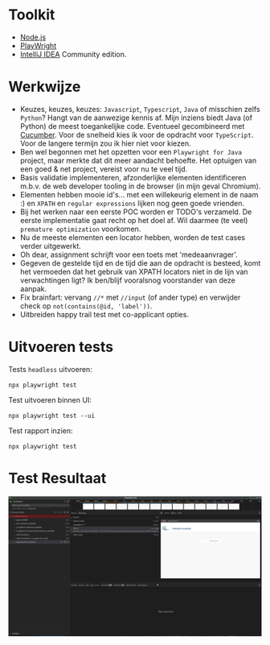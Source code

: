 # Toolkit

- [Node.js](https://nodejs.org/en)
- [PlayWright](https://playwright.dev/docs/intro)
- [IntelliJ IDEA](https://www.jetbrains.com/idea/) Community edition.

# Werkwijze

- Keuzes, keuzes, keuzes: `Javascript`, `Typescript`, `Java` of misschien zelfs `Python`? Hangt van de aanwezige kennis af. Mijn inziens biedt Java (of Python) de meest toegankelijke code. Eventueel gecombineerd met [Cucumber](https://cucumber.io/). Voor de snelheid kies ik voor de opdracht voor `TypeScript`. Voor de langere termijn zou ik hier niet voor kiezen.
- Ben wel begonnen met het opzetten voor een `Playwright for Java` project, maar merkte dat dit meer aandacht behoefte. Het optuigen van een goed & net project, vereist voor nu te veel tijd. 
- Basis validatie implementeren, afzonderlijke elementen identificeren m.b.v. de web developer tooling in de browser (in mijn geval Chromium).
- Elementen hebben mooie id's... met een willekeurig element in de naam :) en `XPATH` en `regular expressions` lijken nog geen goede vrienden. 
- Bij het werken naar een eerste POC worden er TODO's verzameld. De eerste implementatie gaat recht op het doel af. Wil daarmee (te veel) `premature optimization` voorkomen.
- Nu de meeste elementen een locator hebben, worden de test cases verder uitgewerkt.
- Oh dear, assignment schrijft voor een toets met 'medeaanvrager'.
- Gegeven de gestelde tijd en de tijd die aan de opdracht is besteed, komt het vermoeden dat het gebruik van XPATH locators niet in de lijn van verwachtingen ligt? Ik ben/blijf vooralsnog voorstander van deze aanpak.
- Fix brainfart: vervang `//*` met `//input` (of ander type) en verwijder check op `not(contains(@id, 'label'))`.
- Uitbreiden happy trail test met co-applicant opties.

# Uitvoeren tests

Tests `headless` uitvoeren:
```shell
npx playwright test
```

Test uitvoeren binnen UI:
```shell
npx playwright test --ui
```

Test rapport inzien:
```shell
npx playwright test
```

# Test Resultaat
![Test Resultaat](img/test_result.jpg "Test Resultaat")